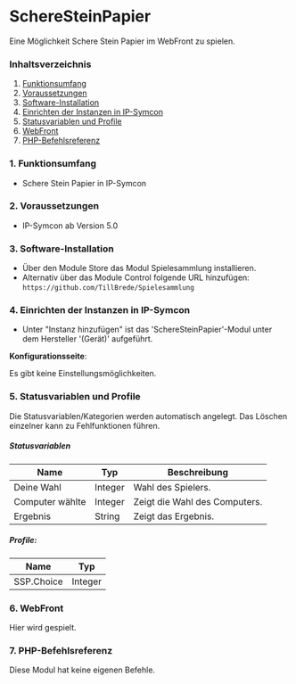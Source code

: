 # SchereSteinPapier
Eine Möglichkeit Schere Stein Papier im WebFront zu spielen.

### Inhaltsverzeichnis

1. [Funktionsumfang](#1-funktionsumfang)
2. [Voraussetzungen](#2-voraussetzungen)
3. [Software-Installation](#3-software-installation)
4. [Einrichten der Instanzen in IP-Symcon](#4-einrichten-der-instanzen-in-ip-symcon)
5. [Statusvariablen und Profile](#5-statusvariablen-und-profile)
6. [WebFront](#6-webfront)
7. [PHP-Befehlsreferenz](#7-php-befehlsreferenz)

### 1. Funktionsumfang

* Schere Stein Papier in IP-Symcon

### 2. Voraussetzungen

- IP-Symcon ab Version 5.0

### 3. Software-Installation

* Über den Module Store das Modul Spielesammlung installieren.
* Alternativ über das Module Control folgende URL hinzufügen:
`https://github.com/TillBrede/Spielesammlung`  

### 4. Einrichten der Instanzen in IP-Symcon

- Unter "Instanz hinzufügen" ist das 'SchereSteinPapier'-Modul unter dem Hersteller '(Gerät)' aufgeführt.  

__Konfigurationsseite__:

Es gibt keine Einstellungsmöglichkeiten.

### 5. Statusvariablen und Profile

Die Statusvariablen/Kategorien werden automatisch angelegt. Das Löschen einzelner kann zu Fehlfunktionen führen.

##### Statusvariablen

Name            | Typ     | Beschreibung
--------------- | ------- | ----------------
Deine Wahl      | Integer | Wahl des Spielers.
Computer wählte | Integer | Zeigt die Wahl des Computers.
Ergebnis        | String  | Zeigt das Ergebnis.

##### Profile:

Name       | Typ
---------- | ------- 
SSP.Choice | Integer

### 6. WebFront

Hier wird gespielt.

### 7. PHP-Befehlsreferenz

Diese Modul hat keine eigenen Befehle.

